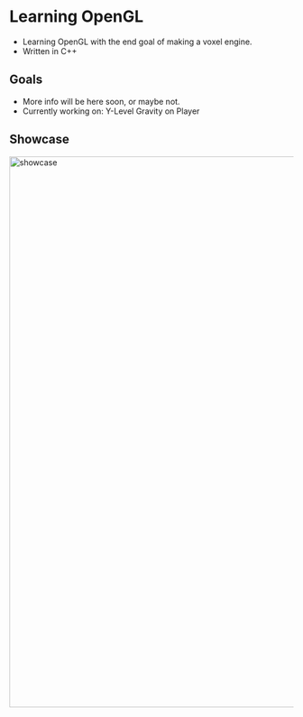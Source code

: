# Learning OpenGL
- Learning OpenGL with the end goal of making a voxel engine.
- Written in C++

## Goals
- More info will be here soon, or maybe not.
- Currently working on: Y-Level Gravity on Player

## Showcase
<img width="1273" height="976" alt="showcase" src="https://github.com/user-attachments/assets/d401eec2-251f-4c88-a012-ff206a31eb0a" />
